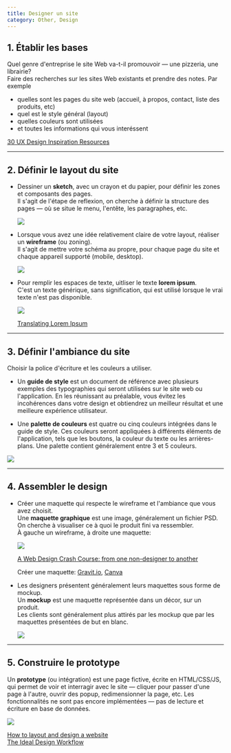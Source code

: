 ```yaml
---
title: Designer un site
category: Other, Design
---
```


## 1. Établir les bases  

Quel genre d'entreprise le site Web va-t-il promouvoir — une pizzeria, une librairie?  
Faire des recherches sur les sites Web existants et prendre des notes. Par exemple
* quelles sont les pages du site web (accueil, à propos, contact, liste des produits, etc)
* quel est le style général (layout)
* quelles couleurs sont utilisées
* et toutes les informations qui vous interéssent

[30 UX Design Inspiration Resources](https://theblog.adobe.com/30-ux-design-inspiration-resources/)

---

## 2. Définir le layout du site

* Dessiner un **sketch**, avec un crayon et du papier, pour définir les zones et composants des pages.  
  Il s'agit de l'étape de reflexion, on cherche à définir la structure des pages — où se situe le menu, l'entête, les paragraphes, etc.
 
  ![](https://i.imgur.com/87Czccj.jpg)

* Lorsque vous avez une idée relativement claire de votre layout, réaliser un **wireframe** (ou zoning).  
  Il s'agit de mettre votre schéma au propre, pour chaque page du site et chaque appareil supporté (mobile, desktop).

  ![](https://i.imgur.com/PhNrnTxm.png)

* Pour remplir les espaces de texte, uitliser le texte **lorem ipsum**.  
  C'est un texte générique, sans signification, qui est utilisé lorsque le vrai texte n'est pas disponible.

  ![](https://i.imgur.com/xuAhIlV.jpg)

  [Translating Lorem Ipsum](https://www.lrb.co.uk/blog/2014/03/14/nick-richardson/translating-lorem-ipsum/)

---

## 3. Définir l'ambiance du site

Choisir la police d'écriture et les couleurs a utiliser.

* Un **guide de style** est un document de référence avec plusieurs exemples des typographies qui seront utilisées sur le site web ou l'application. En les réunissant au préalable, vous évitez les incohérences dans votre design et obtiendrez un meilleur résultat et une meilleure expérience utilisateur.

* Une **palette de couleurs** est quatre ou cinq couleurs intégrées dans le guide de style. Ces couleurs seront appliquées à différents éléments de l'application, tels que les boutons, la couleur du texte ou les arrières-plans. Une palette contient généralement entre 3 et 5 couleurs.

![](https://i.imgur.com/Wr3DMnw.png)

---

## 4. Assembler le design

* Créer une maquette qui respecte le wireframe et l'ambiance que vous avez choisit.  
  Une **maquette graphique** est une image, généralement un fichier PSD.  
  On cherche à visualiser ce à quoi le produit fini va ressembler.  
  À gauche un wireframe, à droite une maquette:

  ![](https://i.imgur.com/VYTt5oAm.jpg)

  [A Web Design Crash Course: from one non-designer to another](https://medium.freecodecamp.org/a-web-design-crash-course-from-one-non-designer-to-another-a6f8da0e6aa)

  Créer une maquette: [Gravit.io](https://designer.gravit.io/), [Canva](https://www.canva.com/fr_fr/creer/maquette-wireframe-site-web/)

* Les designers présentent généralement leurs maquettes sous forme de mockup.  
  Un **mockup** est une maquette représentée dans un décor, sur un produit.  
  Les clients sont généralement plus attirés par les mockup que par les maquettes présentées de but en blanc.

  ![](https://i.imgur.com/bk3hbhsm.jpg)

---

## 5. Construire le prototype

Un **prototype** (ou intégration) est une page fictive, écrite en HTML/CSS/JS, qui permet de voir et interragir avec le site — cliquer pour passer d'une page à l'autre, ouvrir des popup, redimensionner la page, etc. Les fonctionnalités ne sont pas encore implémentées — pas de lecture et écriture en base de données.

![](https://i.imgur.com/zcdHImr.png)

[How to layout and design a website](https://medium.freecodecamp.org/how-to-layout-and-design-a-website-without-any-design-skills-86d94e40b55a)  
[The Ideal Design Workflow](https://blog.prototypr.io/the-ideal-design-workflow-2c200b8e337d)

